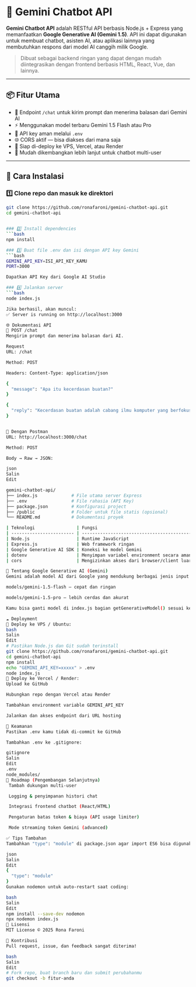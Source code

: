 # 🤖 Gemini Chatbot API

**Gemini Chatbot API** adalah RESTful API berbasis Node.js + Express yang memanfaatkan **Google Generative AI (Gemini 1.5)**. API ini dapat digunakan untuk membuat chatbot, asisten AI, atau aplikasi lainnya yang membutuhkan respons dari model AI canggih milik Google.

> Dibuat sebagai backend ringan yang dapat dengan mudah diintegrasikan dengan frontend berbasis HTML, React, Vue, dan lainnya.

---

## 📦 Fitur Utama

- 🔌 Endpoint `/chat` untuk kirim prompt dan menerima balasan dari Gemini AI
- ⚡ Menggunakan model terbaru Gemini 1.5 Flash atau Pro
- 🔐 API key aman melalui `.env`
- 🌐 CORS aktif — bisa diakses dari mana saja
- 📡 Siap di-deploy ke VPS, Vercel, atau Render
- 🧰 Mudah dikembangkan lebih lanjut untuk chatbot multi-user

---

## 🚀 Cara Instalasi

### 1️⃣ Clone repo dan masuk ke direktori

```bash
git clone https://github.com/ronafaroni/gemini-chatbot-api.git
cd gemini-chatbot-api


### 2️⃣ Install dependencies
```bash
npm install

### 3️⃣ Buat file .env dan isi dengan API key Gemini
```bash
GEMINI_API_KEY=ISI_API_KEY_KAMU
PORT=3000

Dapatkan API Key dari Google AI Studio

### 4️⃣ Jalankan server
```bash
node index.js

Jika berhasil, akan muncul:
✅ Server is running on http://localhost:3000

🌐 Dokumentasi API
🔹 POST /chat
Mengirim prompt dan menerima balasan dari AI.

Request
URL: /chat

Method: POST

Headers: Content-Type: application/json

{
  "message": "Apa itu kecerdasan buatan?"
}

{
  "reply": "Kecerdasan buatan adalah cabang ilmu komputer yang berfokus pada pembuatan sistem yang dapat meniru perilaku manusia..."
}


🔸 Dengan Postman
URL: http://localhost:3000/chat

Method: POST

Body → Raw → JSON:

json
Salin
Edit

gemini-chatbot-api/
├── index.js             # File utama server Express
├── .env                 # File rahasia (API Key)
├── package.json         # Konfigurasi project
├── /public              # Folder untuk file statis (opsional)
└── README.md            # Dokumentasi proyek

| Teknologi                | Fungsi                                     |
| ------------------------ | ------------------------------------------ |
| Node.js                  | Runtime JavaScript                         |
| Express.js               | Web framework ringan                       |
| Google Generative AI SDK | Koneksi ke model Gemini                    |
| dotenv                   | Menyimpan variabel environment secara aman |
| cors                     | Mengizinkan akses dari browser/client luar |

🧠 Tentang Google Generative AI (Gemini)
Gemini adalah model AI dari Google yang mendukung berbagai jenis input dan output. Dalam proyek ini digunakan model:

models/gemini-1.5-flash — cepat dan ringan

models/gemini-1.5-pro — lebih cerdas dan akurat

Kamu bisa ganti model di index.js bagian getGenerativeModel() sesuai kebutuhan.

☁️ Deployment
🔹 Deploy ke VPS / Ubuntu:
bash
Salin
Edit
# Pastikan Node.js dan Git sudah terinstall
git clone https://github.com/ronafaroni/gemini-chatbot-api.git
cd gemini-chatbot-api
npm install
echo "GEMINI_API_KEY=xxxxx" > .env
node index.js
🔹 Deploy ke Vercel / Render:
Upload ke GitHub

Hubungkan repo dengan Vercel atau Render

Tambahkan environment variable GEMINI_API_KEY

Jalankan dan akses endpoint dari URL hosting

🔐 Keamanan
Pastikan .env kamu tidak di-commit ke GitHub

Tambahkan .env ke .gitignore:

gitignore
Salin
Edit
.env
node_modules/
📌 Roadmap (Pengembangan Selanjutnya)
 Tambah dukungan multi-user

 Logging & penyimpanan histori chat

 Integrasi frontend chatbot (React/HTML)

 Pengaturan batas token & biaya (API usage limiter)

 Mode streaming token Gemini (advanced)

✅ Tips Tambahan
Tambahkan "type": "module" di package.json agar import ES6 bisa digunakan:

json
Salin
Edit
{
  "type": "module"
}
Gunakan nodemon untuk auto-restart saat coding:

bash
Salin
Edit
npm install --save-dev nodemon
npx nodemon index.js
📜 Lisensi
MIT License © 2025 Rona Faroni

🤝 Kontribusi
Pull request, issue, dan feedback sangat diterima!

bash
Salin
Edit
# Fork repo, buat branch baru dan submit perubahanmu
git checkout -b fitur-anda


